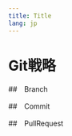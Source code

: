 ```yaml
---
title: Title
lang: jp
---
```


<!-- 下の表は編集不要 -->

<EditMetaInfo/>

# Git戦略

##　Branch

##　Commit

##　PullRequest
